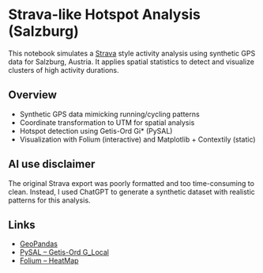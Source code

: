 # Strava-like Hotspot Analysis (Salzburg)

This notebook simulates a [Strava](https://www.strava.com/) style activity analysis using synthetic GPS data for Salzburg, Austria. It applies spatial statistics to detect and visualize clusters of high activity durations.

## Overview

- Synthetic GPS data mimicking running/cycling patterns
- Coordinate transformation to UTM for spatial analysis
- Hotspot detection using Getis-Ord Gi* (PySAL)
- Visualization with Folium (interactive) and Matplotlib + Contextily (static)

## AI use disclaimer

The original Strava export was poorly formatted and too time-consuming to clean. Instead, I used ChatGPT to generate a synthetic dataset with realistic patterns for this analysis.

## Links

- [GeoPandas](https://geopandas.org/)
- [PySAL – Getis-Ord G\_Local](https://pysal.org/esda/generated/esda.getisord.G_Local.html)
- [Folium – HeatMap](https://python-visualization.github.io/folium/plugins.html#folium.plugins.HeatMap)

